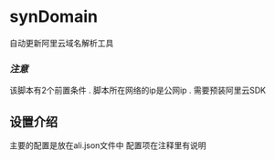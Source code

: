 # synDomain
自动更新阿里云域名解析工具
###  **_注意_** 
该脚本有2个前置条件
. 脚本所在网络的ip是公网ip
. 需要预装阿里云SDK

##  **设置介绍** 
主要的配置是放在ali.json文件中
配置项在注释里有说明
